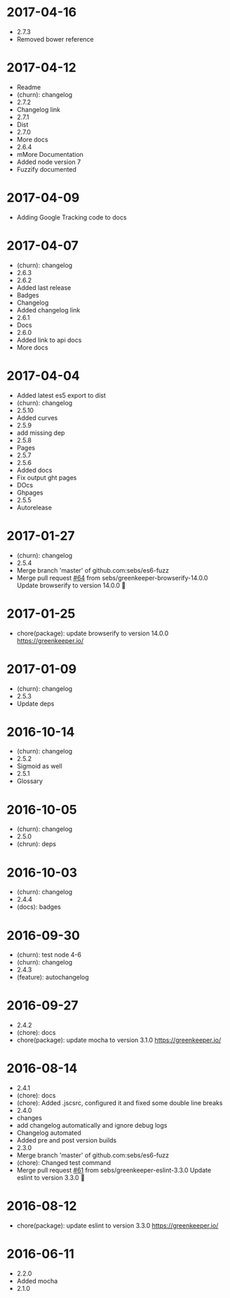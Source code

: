 2017-04-16
==========

  * 2.7.3
  * Removed bower reference

2017-04-12
==========

  * Readme
  * (churn): changelog
  * 2.7.2
  * Changelog link
  * 2.7.1
  * Dist
  * 2.7.0
  * More docs
  * 2.6.4
  * mMore Documentation
  * Added node version 7
  * Fuzzify documented

2017-04-09
==========

  * Adding Google Tracking code to docs

2017-04-07
==========

  * (churn): changelog
  * 2.6.3
  * 2.6.2
  * Added last release
  * Badges
  * Changelog
  * Added changelog link
  * 2.6.1
  * Docs
  * 2.6.0
  * Added link to api docs
  * More docs

2017-04-04
==========

  * Added latest es5 export to dist
  * (churn): changelog
  * 2.5.10
  * Added curves
  * 2.5.9
  * add missing dep
  * 2.5.8
  * Pages
  * 2.5.7
  * 2.5.6
  * Added docs
  * Fix output ght pages
  * DOcs
  * Ghpages
  * 2.5.5
  * Autorelease

2017-01-27
==========

  * (churn): changelog
  * 2.5.4
  * Merge branch 'master' of github.com:sebs/es6-fuzz
  * Merge pull request [#64](https://github.com/sebs/es6-fuzz/issues/64) from sebs/greenkeeper-browserify-14.0.0
    Update browserify to version 14.0.0 🚀

2017-01-25
==========

  * chore(package): update browserify to version 14.0.0
    https://greenkeeper.io/

2017-01-09
==========

  * (churn): changelog
  * 2.5.3
  * Update deps

2016-10-14
==========

  * (churn): changelog
  * 2.5.2
  * Sigmoid as well
  * 2.5.1
  * Glossary

2016-10-05
==========

  * (churn): changelog
  * 2.5.0
  * (chrun): deps

2016-10-03
==========

  * (churn): changelog
  * 2.4.4
  * (docs): badges

2016-09-30
==========

  * (churn): test node 4-6
  * (churn): changelog
  * 2.4.3
  * (feature): autochangelog

2016-09-27
==========

  * 2.4.2
  * (chore): docs
  * chore(package): update mocha to version 3.1.0
    https://greenkeeper.io/

2016-08-14
==========

  * 2.4.1
  * (chore): docs
  * (chore): Added .jscsrc, configured it and fixed some double line breaks
  * 2.4.0
  * changes
  * add changelog automatically and ignore debug logs
  * Changelog automated
  * Added pre and post version builds
  * 2.3.0
  * Merge branch 'master' of github.com:sebs/es6-fuzz
  * (chore): Changed test command
  * Merge pull request [#61](https://github.com/sebs/es6-fuzz/issues/61) from sebs/greenkeeper-eslint-3.3.0
    Update eslint to version 3.3.0 🚀

2016-08-12
==========

  * chore(package): update eslint to version 3.3.0
    https://greenkeeper.io/

2016-06-11
==========

  * 2.2.0
  * Added mocha
  * 2.1.0
